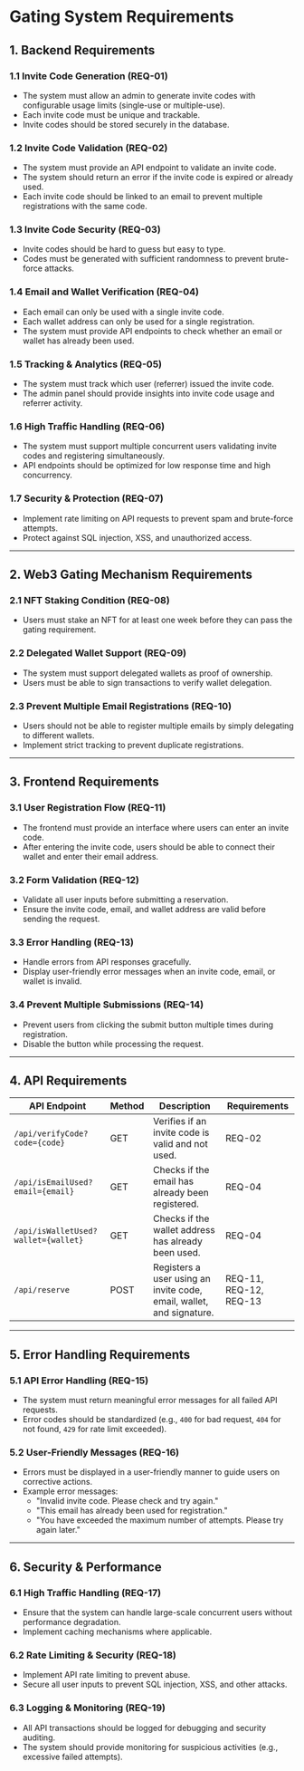 # **Gating System Requirements**

## **1. Backend Requirements**

### **1.1 Invite Code Generation (REQ-01)**
- The system must allow an admin to generate invite codes with configurable usage limits (single-use or multiple-use).
- Each invite code must be unique and trackable.
- Invite codes should be stored securely in the database.

### **1.2 Invite Code Validation (REQ-02)**
- The system must provide an API endpoint to validate an invite code.
- The system should return an error if the invite code is expired or already used.
- Each invite code should be linked to an email to prevent multiple registrations with the same code.

### **1.3 Invite Code Security (REQ-03)**
- Invite codes should be hard to guess but easy to type.
- Codes must be generated with sufficient randomness to prevent brute-force attacks.

### **1.4 Email and Wallet Verification (REQ-04)**
- Each email can only be used with a single invite code.
- Each wallet address can only be used for a single registration.
- The system must provide API endpoints to check whether an email or wallet has already been used.

### **1.5 Tracking & Analytics (REQ-05)**
- The system must track which user (referrer) issued the invite code.
- The admin panel should provide insights into invite code usage and referrer activity.

### **1.6 High Traffic Handling (REQ-06)**
- The system must support multiple concurrent users validating invite codes and registering simultaneously.
- API endpoints should be optimized for low response time and high concurrency.

### **1.7 Security & Protection (REQ-07)**
- Implement rate limiting on API requests to prevent spam and brute-force attempts.
- Protect against SQL injection, XSS, and unauthorized access.

---

## **2. Web3 Gating Mechanism Requirements**

### **2.1 NFT Staking Condition (REQ-08)**
- Users must stake an NFT for at least one week before they can pass the gating requirement.

### **2.2 Delegated Wallet Support (REQ-09)**
- The system must support delegated wallets as proof of ownership.
- Users must be able to sign transactions to verify wallet delegation.

### **2.3 Prevent Multiple Email Registrations (REQ-10)**
- Users should not be able to register multiple emails by simply delegating to different wallets.
- Implement strict tracking to prevent duplicate registrations.

---

## **3. Frontend Requirements**

### **3.1 User Registration Flow (REQ-11)**
- The frontend must provide an interface where users can enter an invite code.
- After entering the invite code, users should be able to connect their wallet and enter their email address.

### **3.2 Form Validation (REQ-12)**
- Validate all user inputs before submitting a reservation.
- Ensure the invite code, email, and wallet address are valid before sending the request.

### **3.3 Error Handling (REQ-13)**
- Handle errors from API responses gracefully.
- Display user-friendly error messages when an invite code, email, or wallet is invalid.

### **3.4 Prevent Multiple Submissions (REQ-14)**
- Prevent users from clicking the submit button multiple times during registration.
- Disable the button while processing the request.

---

## **4. API Requirements**

| API Endpoint | Method | Description | Requirements |
|-------------|--------|-------------|--------------|
| `/api/verifyCode?code={code}` | GET | Verifies if an invite code is valid and not used. | REQ-02 |
| `/api/isEmailUsed?email={email}` | GET | Checks if the email has already been registered. | REQ-04 |
| `/api/isWalletUsed?wallet={wallet}` | GET | Checks if the wallet address has already been used. | REQ-04 |
| `/api/reserve` | POST | Registers a user using an invite code, email, wallet, and signature. | REQ-11, REQ-12, REQ-13 |

---

## **5. Error Handling Requirements**

### **5.1 API Error Handling (REQ-15)**
- The system must return meaningful error messages for all failed API requests.
- Error codes should be standardized (e.g., `400` for bad request, `404` for not found, `429` for rate limit exceeded).

### **5.2 User-Friendly Messages (REQ-16)**
- Errors must be displayed in a user-friendly manner to guide users on corrective actions.
- Example error messages:
    - "Invalid invite code. Please check and try again."
    - "This email has already been used for registration."
    - "You have exceeded the maximum number of attempts. Please try again later."

---

## **6. Security & Performance**

### **6.1 High Traffic Handling (REQ-17)**
- Ensure that the system can handle large-scale concurrent users without performance degradation.
- Implement caching mechanisms where applicable.

### **6.2 Rate Limiting & Security (REQ-18)**
- Implement API rate limiting to prevent abuse.
- Secure all user inputs to prevent SQL injection, XSS, and other attacks.

### **6.3 Logging & Monitoring (REQ-19)**
- All API transactions should be logged for debugging and security auditing.
- The system should provide monitoring for suspicious activities (e.g., excessive failed attempts).
